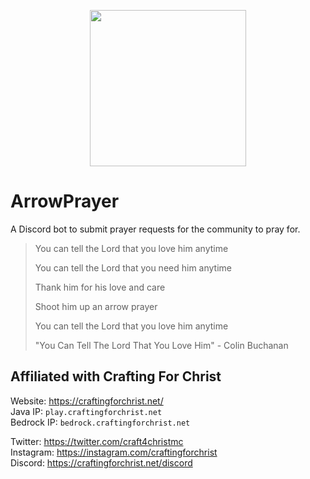 <p align="center">
  <img height="250" src="https://github.com/crafting-for-christ/ArrowPrayer/blob/master/assets/img/arrowprayerlogo.png?raw=true">
</p>

# ArrowPrayer
A Discord bot to submit prayer requests for the community to pray for.

> You can tell the Lord that you love him anytime
>
> You can tell the Lord that you need him anytime
>
> Thank him for his love and care
>
> Shoot him up an arrow prayer
>
> You can tell the Lord that you love him anytime
>
> "You Can Tell The Lord That You Love Him" - Colin Buchanan

## Affiliated with Crafting For Christ
Website: https://craftingforchrist.net/<br>
Java IP: `play.craftingforchrist.net`<br>
Bedrock IP: `bedrock.craftingforchrist.net`<br>

Twitter: https://twitter.com/craft4christmc<br>
Instagram: https://instagram.com/craftingforchrist<br>
Discord: https://craftingforchrist.net/discord
